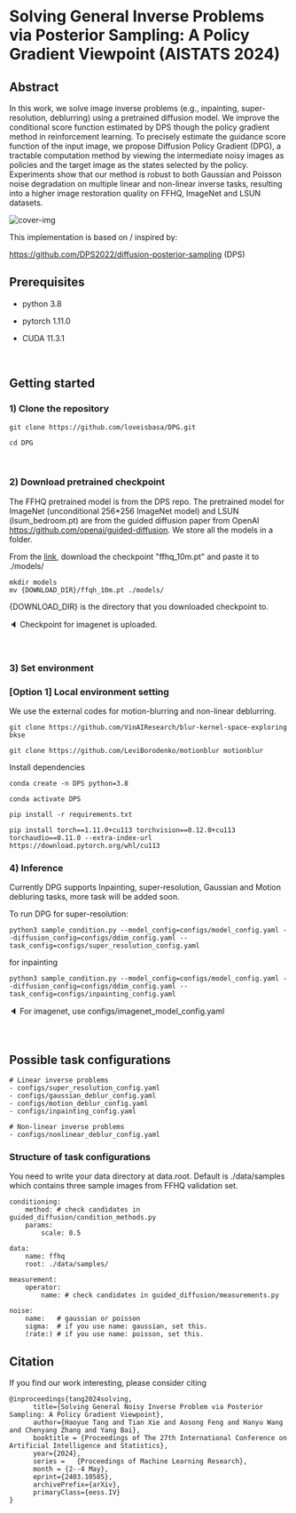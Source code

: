 # Solving General Inverse Problems via Posterior Sampling: A Policy Gradient Viewpoint (AISTATS 2024)

<!-- See more results in the [project-page](https://jeongsol-kim.github.io/dps-project-page) -->

## Abstract
In this work, we solve image inverse problems (e.g., inpainting, super-resolution, deblurring) using a pretrained diffusion model. We improve the conditional score function estimated by DPS though the policy gradient method in reinforcement learning. To precisely estimate the guidance score function of the input image, we propose Diffusion Policy Gradient (DPG), a tractable computation method by viewing the intermediate noisy images as policies and the target image as the states selected by the policy. Experiments show that our method is robust to both Gaussian and Poisson noise degradation on multiple linear and non-linear inverse tasks, resulting into a higher image restoration quality on FFHQ, ImageNet and LSUN datasets.

![cover-img](./figures/cover.png)

This implementation is based on / inspired by:

https://github.com/DPS2022/diffusion-posterior-sampling (DPS)

## Prerequisites
- python 3.8

- pytorch 1.11.0

- CUDA 11.3.1


<br />

## Getting started

### 1) Clone the repository

```
git clone https://github.com/loveisbasa/DPG.git

cd DPG
```

<br />

### 2) Download pretrained checkpoint
The FFHQ pretrained model is from the DPS repo. The pretrained model for ImageNet (unconditional 256*256 ImageNet model) and LSUN (lsum_bedroom.pt) are from the guided diffusion paper from OpenAI https://github.com/openai/guided-diffusion. We store all the models in a folder.

From the [link](https://drive.google.com/drive/folders/1jElnRoFv7b31fG0v6pTSQkelbSX3xGZh?usp=sharing), download the checkpoint "ffhq_10m.pt" and paste it to ./models/
```
mkdir models
mv {DOWNLOAD_DIR}/ffqh_10m.pt ./models/
```
{DOWNLOAD_DIR} is the directory that you downloaded checkpoint to.

:speaker: Checkpoint for imagenet is uploaded.

<br />


### 3) Set environment
### [Option 1] Local environment setting

We use the external codes for motion-blurring and non-linear deblurring.

```
git clone https://github.com/VinAIResearch/blur-kernel-space-exploring bkse

git clone https://github.com/LeviBorodenko/motionblur motionblur
```

Install dependencies

```
conda create -n DPS python=3.8

conda activate DPS

pip install -r requirements.txt

pip install torch==1.11.0+cu113 torchvision==0.12.0+cu113 torchaudio==0.11.0 --extra-index-url https://download.pytorch.org/whl/cu113
```


### 4) Inference

Currently DPG supports Inpainting, super-resolution, Gaussian and Motion debluring tasks, more task will be added soon.

To run DPG for super-resolution:


```
python3 sample_condition.py --model_config=configs/model_config.yaml --diffusion_config=configs/ddim_config.yaml --task_config=configs/super_resolution_config.yaml
```

for inpainting

```
python3 sample_condition.py --model_config=configs/model_config.yaml --diffusion_config=configs/ddim_config.yaml --task_config=configs/inpainting_config.yaml
```

:speaker: For imagenet, use configs/imagenet_model_config.yaml

<br />

## Possible task configurations

```
# Linear inverse problems
- configs/super_resolution_config.yaml
- configs/gaussian_deblur_config.yaml
- configs/motion_deblur_config.yaml
- configs/inpainting_config.yaml

# Non-linear inverse problems
- configs/nonlinear_deblur_config.yaml
```

### Structure of task configurations
You need to write your data directory at data.root. Default is ./data/samples which contains three sample images from FFHQ validation set.

```
conditioning:
    method: # check candidates in guided_diffusion/condition_methods.py
    params:
        scale: 0.5

data:
    name: ffhq
    root: ./data/samples/

measurement:
    operator:
        name: # check candidates in guided_diffusion/measurements.py

noise:
    name:   # gaussian or poisson
    sigma:  # if you use name: gaussian, set this.
    (rate:) # if you use name: poisson, set this.
```

## Citation
If you find our work interesting, please consider citing

```
@inproceedings{tang2024solving,
      title={Solving General Noisy Inverse Problem via Posterior Sampling: A Policy Gradient Viewpoint},
      author={Haoyue Tang and Tian Xie and Aosong Feng and Hanyu Wang and Chenyang Zhang and Yang Bai},
      booktitle = {Proceedings of The 27th International Conference on Artificial Intelligence and Statistics},
      year={2024},
      series = 	 {Proceedings of Machine Learning Research},
      month = {2--4 May},
      eprint={2403.10585},
      archivePrefix={arXiv},
      primaryClass={eess.IV}
}
```
